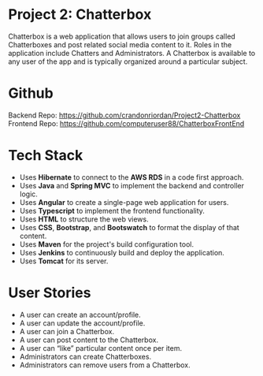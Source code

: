 # Project 2: Chatterbox
Chatterbox is a web application that allows users to join groups called Chatterboxes and post 
related social media content to it. Roles in the application include Chatters and Administrators. A 
Chatterbox is available to any user of the app and is typically organized around a 
particular subject.

# Github
Backend Repo: https://github.com/crandonriordan/Project2-Chatterbox
Frontend Repo: https://github.com/computeruser88/ChatterboxFrontEnd

# Tech Stack
 + Uses __Hibernate__ to connect to the __AWS RDS__ in a code first approach.
 + Uses __Java__ and __Spring MVC__ to implement the backend and controller logic.
 + Uses __Angular__ to create a single-page web application for users.
 + Uses __Typescript__ to implement the frontend functionality.
 + Uses __HTML__ to structure the web views.
 + Uses __CSS__, __Bootstrap__, and __Bootswatch__ to format the display of that content.
 + Uses __Maven__ for the project's build configuration tool.
 + Uses __Jenkins__ to continuously build and deploy the application.
 + Uses __Tomcat__ for its server.

# User Stories
 + A user can create an account/profile.
 + A user can update the account/profile.
 + A user can join a Chatterbox.
 + A user can post content to the Chatterbox.
 + A user can “like” particular content once per item.
 + Administrators can create Chatterboxes.
 + Administrators can remove users from a Chatterbox.
